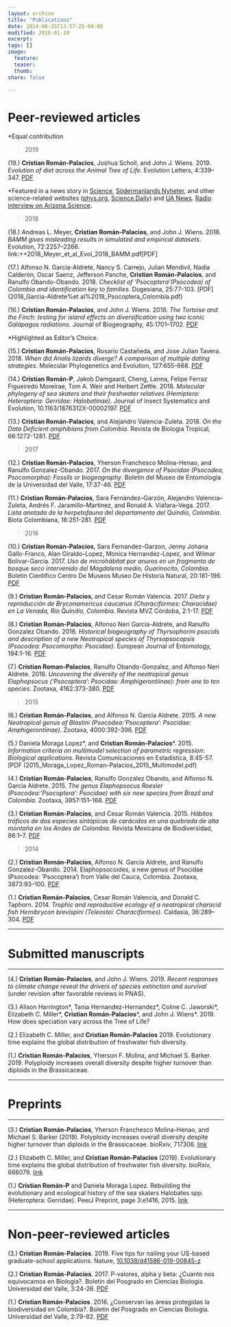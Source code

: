 ```yaml
---
layout: archive
title: "Publications"
date: 2014-06-25T13:57:25-04:00
modified: 2016-01-19
excerpt:
tags: []
image:
  feature:
  teaser:
  thumb:
share: false

---
```


# Peer-reviewed articles

*Equal contribution

>2019

(19.) **Cristian Román-Palacios**, Joshua Scholl, and John J. Wiens. 2019. *Evolution of diet across
the Animal Tree of Life*. Evolution Letters, 4:339–347. [PDF](2019_Roman-Palacios_et_al_EvoLett_2019.pdf)  

*Featured in a news story in [Science](https://www.sciencemag.org/news/2019/08/world-s-first-animal-was-probably-carnivore), [Södermanlands Nyheter](Sodermanlands_Roman.pdf), and other science-related websites ([phys.org](https://phys.org/news/2019-08-paleozoic-diet-animals.html), [Science Daily](https://www.sciencedaily.com/releases/2019/08/190822165028.htm)) and [UA News](https://uanews.arizona.edu/story/paleozoic-diet-why-animals-eat-what-they-eat). [Radio interview on Arizona Science](https://uanews.arizona.edu/story/paleozoic-diet-why-animals-eat-what-they-eat).

>2018

(18.) Andreas L. Meyer, **Cristian Román-Palacios**, and John J. Wiens. 2018. *BAMM gives misleading results in simulated and empirical datasets*. Evolution, 72:2257–2266. link:++2018_Meyer_et_al_Evol_2018_BAMM.pdf[PDF]

(17.) Alfonso N. Garcia-Aldrete, Nancy S. Carrejo, Julian Mendivil, Nadia Calderón, Oscar Saenz, Jefferson Panche, **Cristian Román-Palacios**, and Ranulfo Obando-Obando. 2018. *Checklist of ‘Psocoptera’(Psocodea) of Colombia and identification key to families*. Dugesiana, 25:77-103. [PDF](2018_Garcia-Aldrete%et al%2018_Psocoptera_Colombia.pdf)

(16.) **Cristian Román-Palacios**, and John J. Wiens. 2018. *The Tortoise and the Finch: testing for island effects on diversification using two iconic Galápagos radiations*. Journal of Biogeography, 45:1701–1702. [PDF](2018_Roman_Palacios_Wiens_JBI_2018.pdf)

*Highlighted as Editor’s Choice.

(15.) **Cristian Román-Palacios**, Rosario Castañeda, and Jose Julian Tavera. 2018. *When did *Anolis* lizards diverge? A comparison of multiple dating strategies*. Molecular Phylogenetics and Evolution, 127:655-668. [PDF](2018_Roman-Palacios_et_al_Anolis.pdf)

(14.) **Cristian Román-P**, Jakob Damgaard, Cheng, Lanna, Felipe Ferraz Figueiredo Moreirae, Tom A. Weir and Herbert Zettle. 2018. *Molecular phylogeny of sea skaters and their freshwater relatives (Hemiptera: Heteroptera: Gerridae: Halobatinae)*. Journal of Insect Systematics and Evolution, 10.1163/1876312X-00002197. [PDF](2018_Roman-Palacios_et_al._Halobatinae.pdf)

(13.) **Cristian Román-Palacios**, and Alejandro Valencia-Zuleta. 2018. *On the Data Deficient amphibians from Colombia*. Revista de Biologia Tropical, 66:1272-1281. [PDF](2018_Roman-Palacios_&_Valencia-Zuleta%2018_Colombian_DD.pdf)

>2017

(12.) **Cristian Román-Palacios**, Yherson Franchesco Molina-Henao, and Ranulfo Gonzalez-Obando. 2017. *On the divergence of Psocidae (Psocodea, Psocomorpha): Fossils or biogeography*. Boletin del Museo de Entomologia de la Universidad del Valle, 17:37-46. [PDF](2017_Roman-Palacios%et%al.%2017_Psocidae_Divergence.pdf)

(11.) **Cristian Román-Palacios**, Sara Fernández–Garzón, Alejandro Valencia–Zuleta, Andrés F. Jaramillo–Martínez, and Ronald A. Viáfara–Vega. 2017. *Lista anotada de la herpetofauna del departamento del Quindío, Colombia*. Biota Colombiana, 18:251-281. [PDF](2017_Roman-Palacios%et%al.%2017_Quindio_Herps.pdf)


>2016

(10.) **Cristian Román-Palacios**, Sara Fernandez-Garzon, Jenny Johana Gallo-Franco, Alan Giraldo-Lopez, Monica Hernandez-Lopez, and Wilmar Bolivar-Garcia. 2017. *Uso de microhábitat por anuros en un fragmento de bosque seco intervenido del Magdalena medio, Guarinocito, Colombia*. Boletín Científico Centro De Museos Museo De Historia Natural, 20:181-196. [PDF](2016_Roman-Palacios%et%al_2016_Guarinocito.pdf)

(9.) **Cristian Román-Palacios**, and Cesar Román Valencia. 2017. *Dieta y reproducción de Bryconamericus caucanus (Characiformes: Characidae) en La Venada, Río Quindío, Colombia*. Revista MVZ Córdoba, 2:1-17. [PDF](2016_Roman-Palacios%et%al_2016_caucanus.pdf) 

(8.) **Cristian Román-Palacios**, Alfonso Neri García-Aldrete, and Ranulfo Gonzalez Obando. 2016. *Historical biogeography of Thyrsophorini psocids and description of a new Neotropical species of Thyrsopsocopsis (Psocodea: Psocomorpha: Psocidae)*. European Journal of Entomology, 194:1-16. [PDF](2016_Roman-Palacios%et%al%2016_Thyrso.pdf)

(7.) **Cristian Roman-Palacios**, Ranulfo Obando-Gonzalez, and Alfonso Neri Aldrete. 2016. *Uncovering the diversity of the neotropical genus Elaphopsocus (‘Psocoptera’: Psocidae: Amphigerontiinae): from one to ten species*. Zootaxa, 4162:373-380. [PDF](2016_Roman-Palacios%et%al_2016_Uncovering_ela.pdf)

>2015

(6.) **Cristian Román-Palacios**, and Alfonso N. García Aldrete. 2015. *A new Neotropical genus of Blastini (Psocodea:’Psocoptera’: Psocidae: Amphigerontiinae)*. Zootaxa, 4000:392-396. [PDF](2015_Garcia-Aldrete_Roman-Palacios_2015_Blastini.pdf)

(5.) Daniela Moraga Lopez*, and **Cristian Román-Palacios***. 2015. *Information criteria on multimodel selection of parametric regression: Biological applications*. Revista Comunicaciones en Estadística, 8:45-57. [PDF (2015_Moraga_Lopez_Roman-Palacios_2015_Multimodel.pdf)

(4.) **Cristian Román-Palacios**, Ranulfo Gonzalez Obando, and Alfonso N. Garcia Aldrete. 2015. *The genus Elaphopsocus Roesler (Psocodea:’Psocoptera’: Psocidae) with six new species from Brazil and Colombia*. Zootaxa, 3957:151–168. [PDF](2015_Roman-Palacios_et_al_2015_Elaphosocus.pdf)

(3.) **Cristian Román-Palacios**, and Cesar Román Valencia. 2015. *Hábitos tróficos de dos especies sintópicas de carácidos en una quebrada de alta montaña en los Andes de Colombia*. Revista Mexicana de Biodiversidad, 86:1–7. [PDF](2015_Roman-Palacios_&_Roman-Valencia_2015_Two_freshwater.pdf)

>2014

(2.) **Cristian Román-Palacios**, Alfonso N. García Aldrete, and Ranulfo Gonzalez-Obando. 2014. Elaphopsocoides, a new genus of Psocidae (Psocodea: ’Psocoptera’) from Valle del Cauca, Colombia. Zootaxa, 3873:93–100. [PDF](2014_Roman-P_et_al_2014_Elaphopsocus.pdf) 

(1.) **Cristian Román-Palacios**, Cesar Román Valencia, and Donald C. Taphorn. 2014. *Trophic and reproductive ecology of a neotropical characid fish Hemibrycon brevispini (Teleostei: Characiformes)*. Caldasia, 36:289–304. [PDF](2015_Roman-Palacios_et_al_2015_Brevi.pdf)


---
# Submitted manuscripts
---

(4.) **Cristian Román-Palacios**, and John J. Wiens. 2019. *Recent responses to climate change reveal
the drivers of species extinction and survival* (under revision after favorable reviews in PNAS).

(3.) Alison Harrington*, Tania Hernandez-Hernandez*, Coline C. Jaworski*, Elizabeth C. Miller*,
**Cristian Román-Palacios***, and John J. Wiens*. 2019. How does speciation vary across the
Tree of Life?

(2.) Elizabeth C. Miller, and **Cristian Román-Palacios** 2019. Evolutionary time explains the global
distribution of freshwater fish diversity. 

(1.) **Cristian Román-Palacios**, Yherson F. Molina, and Michael S. Barker. 2019. Polyploidy increases
overall diversity despite higher turnover than diploids in the Brassicaceae.


---
# Preprints
---

(3.) **Cristian Román-Palacios**, Yherson Franchesco Molina-Henao, and Michael S. Barker (2019). Polyploidy increases overall diversity despite higher turnover than diploids in the Brassicaceae. bioRxiv, 717306. [link](https://www.biorxiv.org/content/10.1101/717306v1)

(2.) Elizabeth C. Miller, and **Cristian Román-Palacios** (2019). Evolutionary time explains the global distribution of freshwater fish diversity. bioRxiv, 668079. [link](https://www.biorxiv.org/content/10.1101/668079v1.abstract)

(1.) **Cristian Román-P** and Daniela Moraga Lopez. Rebuilding the evolutionary and ecological history of the sea skaters Halobates spp. (Heteroptera: Gerridae). PeerJ Preprint, page 3:e1416, 2015. [link](https://peerj.com/preprints/1164/)

---

# Non-peer-reviewed articles

(3.) **Cristian Román-Palacios**. 2019. Five tips for nailing your US-based graduate-school applications.
Nature, [10.1038/d41586-019-00845-z](https://www.nature.com/articles/d41586-019-00845-z)

(2.) **Cristian Román-Palacios**. 2017. P-valores, alpha y beta: ¿Cuanto nos equivocamos en Biologia?. Boletin del Posgrado en Ciencias Biologia. Universidad del Valle, 3:24-26. [PDF](Roman-Palacios_2017_stat.pdf) 

(1.) **Cristian Román-Palacios**. 2016. ¿Conservan las áreas protegidas la biodiversidad en Colombia?. Boletin del Posgrado en Ciencias Biologia. Universidad del Valle, 2:79-82. [PDF](Roman-Palacios_2016_Areas_Protegidas.pdf)





